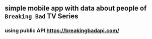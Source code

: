 ## simple mobile app with data about people of ```Breaking Bad``` TV Series

### using public API https://breakingbadapi.com/
